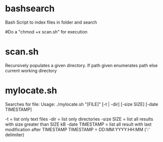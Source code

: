 bashsearch
==========

Bash Script to index files in folder and search

#Do a "chmod +x scan.sh" for execution

scan.sh
=======
Recursively populates a given directory.
If path given enumerates path else current working directory

mylocate.sh
===========
Searches for file:
Usage:
./mylocate.sh "[FILE]" [-t | -dir] [-size SIZE] [-date TIMESTAMP]

-t = list only text files
-dir = list only directories
-size SIZE = list all results with size greater than SIZE kB
-date TIMESTAMP = list all result with last modification after TIMESTAMP
TIMESTAMP = DD:MM:YYYY:HH:MM (':' delimiter)
